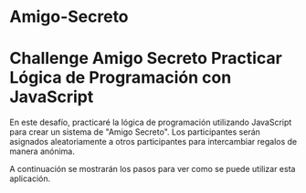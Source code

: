 # Amigo-Secreto
<h1> Challenge Amigo Secreto Practicar Lógica de Programación con JavaScript </h1>

<p> En este desafío, practicaré la lógica de programación utilizando JavaScript para crear un sistema de "Amigo Secreto". Los participantes serán asignados aleatoriamente a otros participantes para intercambiar regalos de manera anónima. </p>

<p> A continuación se mostrarán los pasos para ver como se puede utilizar esta aplicación. </p>